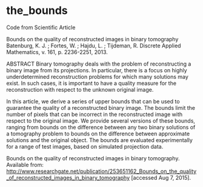 # the_bounds
Code from Scientific Article

Bounds on the quality of reconstructed images in binary tomography
Batenburg, K. J. ; Fortes, W. ; Hajdu, L. ; Tijdeman, R.
Discrete Applied Mathematics, v. 161, p. 2236-2251, 2013.

ABSTRACT Binary tomography deals with the problem of reconstructing a binary image from its projections. In particular, there is a focus on highly underdetermined reconstruction problems for which many solutions may exist. In such cases, it is important to have a quality measure for the reconstruction with respect to the unknown original image.

In this article, we derive a series of upper bounds that can be used to guarantee the quality of a reconstructed binary image. The bounds limit the number of pixels that can be incorrect in the reconstructed image with respect to the original image. We provide several versions of these bounds, ranging from bounds on the difference between any two binary solutions of a tomography problem to bounds on the difference between approximate solutions and the original object. The bounds are evaluated experimentally for a range of test images, based on simulated projection data.  

Bounds on the quality of reconstructed images in binary tomography. Available from: http://www.researchgate.net/publication/253651162_Bounds_on_the_quality_of_reconstructed_images_in_binary_tomography [accessed Aug 7, 2015].
